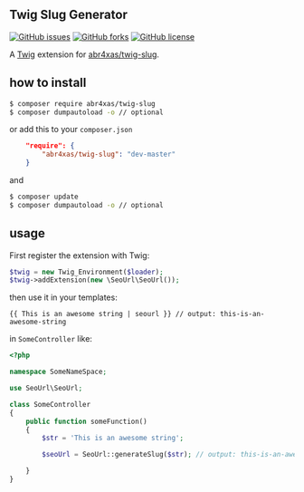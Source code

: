 ## Twig Slug Generator

[![GitHub issues](https://img.shields.io/github/issues/abr4xas/twig-slug.svg?style=flat-square)](https://github.com/abr4xas/twig-slug/issues) [![GitHub forks](https://img.shields.io/github/forks/abr4xas/twig-slug.svg?style=flat-square)](https://github.com/abr4xas/twig-slug/network) [![GitHub license](https://img.shields.io/badge/license-MIT-blue.svg?style=flat-square)](https://raw.githubusercontent.com/abr4xas/twig-slug/master/LICENSE)


A [Twig](http://twig.sensiolabs.org/) extension for [abr4xas/twig-slug](https://github.com/abr4xas/twig-slug).

## how to install

```bash
$ composer require abr4xas/twig-slug
$ composer dumpautoload -o // optional
```
or add this to your `composer.json`

```json
    "require": {
        "abr4xas/twig-slug": "dev-master"
    }
```
and

```bash
$ composer update
$ composer dumpautoload -o // optional
```

## usage

First register the extension with Twig:

```php
$twig = new Twig_Environment($loader);
$twig->addExtension(new \SeoUrl\SeoUrl());
```

then use it in your templates:

```
{{ This is an awesome string | seourl }} // output: this-is-an-awesome-string
```

in `SomeController` like:

```php
<?php

namespace SomeNameSpace;

use SeoUrl\SeoUrl;

class SomeController
{
    public function someFunction()
    {
        $str = 'This is an awesome string';

        $seoUrl = SeoUrl::generateSlug($str); // output: this-is-an-awesome-string

    }
}
```